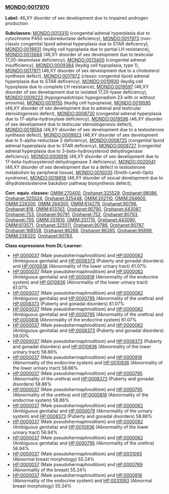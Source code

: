 
### [MONDO:0017970](http://purl.obolibrary.org/obo/MONDO_0017970)
**Label:** 46,XY disorder of sex development due to impaired androgen production

**Subclasses:** [MONDO:0013310](http://purl.obolibrary.org/obo/MONDO_0013310) (congenital adrenal hyperplasia due to cytochrome P450 oxidoreductase deficiency), [MONDO:0017973](http://purl.obolibrary.org/obo/MONDO_0017973) (non-classic congenital lipoid adrenal hyperplasia due to STAR deficency), [MONDO:0019931](http://purl.obolibrary.org/obo/MONDO_0019931) (leydig cell hypoplasia due to partial LH resistance), [MONDO:0013664](http://purl.obolibrary.org/obo/MONDO_0013664) (46,XY disorder of sex development due to testicular 17,20-desmolase deficiency), [MONDO:0013400](http://purl.obolibrary.org/obo/MONDO_0013400) (congenital adrenal insufficiency), [MONDO:0009384](http://purl.obolibrary.org/obo/MONDO_0009384) (leydig cell hypoplasia, type 1), [MONDO:0017971](http://purl.obolibrary.org/obo/MONDO_0017971) (46,XY disorder of sex development due to a cholesterol synthesis defect), [MONDO:0017972](http://purl.obolibrary.org/obo/MONDO_0017972) (classic congenital lipoid adrenal hyperplasia due to STAR deficency), [MONDO:0019930](http://purl.obolibrary.org/obo/MONDO_0019930) (leydig cell hypoplasia due to complete LH resistance), [MONDO:0019597](http://purl.obolibrary.org/obo/MONDO_0019597) (46,XY disorder of sex development due to isolated 17,20-lyase deficiency), [MONDO:0009223](http://purl.obolibrary.org/obo/MONDO_0009223) (hypogonadotropic hypogonadism 23 with or without anosmia), [MONDO:0019155](http://purl.obolibrary.org/obo/MONDO_0019155) (leydig cell hypoplasia), [MONDO:0019595](http://purl.obolibrary.org/obo/MONDO_0019595) (46,XY disorder of sex development due to adrenal and testicular steroidogenesis defect), [MONDO:0008730](http://purl.obolibrary.org/obo/MONDO_0008730) (congenital adrenal hyperplasia due to 17-alpha-hydroxylase deficiency), [MONDO:0019596](http://purl.obolibrary.org/obo/MONDO_0019596) (46,XY disorder of sex development due to testicular steroidogenesis defect), [MONDO:0019594](http://purl.obolibrary.org/obo/MONDO_0019594) (46,XY disorder of sex development due to a testosterone synthesis defect), [MONDO:0009923](http://purl.obolibrary.org/obo/MONDO_0009923) (46,XY disorder of sex development due to 5-alpha-reductase 2 deficiency), [MONDO:0008725](http://purl.obolibrary.org/obo/MONDO_0008725) (congenital lipoid adrenal hyperplasia due to STAR deficency), [MONDO:0008727](http://purl.obolibrary.org/obo/MONDO_0008727) (congenital adrenal hyperplasia due to 3-beta-hydroxysteroid dehydrogenase deficiency), [MONDO:0009916](http://purl.obolibrary.org/obo/MONDO_0009916) (46,XY disorder of sex development due to 17-beta-hydroxysteroid dehydrogenase 3 deficiency), [MONDO:0020041](http://purl.obolibrary.org/obo/MONDO_0020041) (46,XY disorder of sex development due to a defect in testosterone metabolism by peripheral tissue), [MONDO:0010035](http://purl.obolibrary.org/obo/MONDO_0010035) (Smith-Lemli-Opitz syndrome), [MONDO:0018618](http://purl.obolibrary.org/obo/MONDO_0018618) (46,XY disorder of sexual development due to dihydrotestosterone backdoor pathway biosynthesis defect), 

**Corr. equiv. classes:** [OMIM:270400](http://purl.obolibrary.org/obo/OMIM_270400), [Orphanet:325529](http://www.orpha.net/ORDO/Orphanet_325529), [Orphanet:98086](http://www.orpha.net/ORDO/Orphanet_98086), [Orphanet:325524](http://www.orpha.net/ORDO/Orphanet_325524), [Orphanet:325448](http://www.orpha.net/ORDO/Orphanet_325448), [OMIM:202110](http://purl.obolibrary.org/obo/OMIM_202110), [OMIM:264600](http://purl.obolibrary.org/obo/OMIM_264600), [OMIM:228300](http://purl.obolibrary.org/obo/OMIM_228300), [OMIM:264300](http://purl.obolibrary.org/obo/OMIM_264300), [OMIM:614279](http://purl.obolibrary.org/obo/OMIM_614279), [Orphanet:90796](http://www.orpha.net/ORDO/Orphanet_90796), [Orphanet:818](http://www.orpha.net/ORDO/Orphanet_818), [OMIM:613743](http://purl.obolibrary.org/obo/OMIM_613743), [Orphanet:90790](http://www.orpha.net/ORDO/Orphanet_90790), [Orphanet:443087](http://www.orpha.net/ORDO/Orphanet_443087), [Orphanet:753](http://www.orpha.net/ORDO/Orphanet_753), [Orphanet:90791](http://www.orpha.net/ORDO/Orphanet_90791), [Orphanet:752](http://www.orpha.net/ORDO/Orphanet_752), [Orphanet:90793](http://www.orpha.net/ORDO/Orphanet_90793), [Orphanet:755](http://www.orpha.net/ORDO/Orphanet_755), [OMIM:201810](http://purl.obolibrary.org/obo/OMIM_201810), [OMIM:201710](http://purl.obolibrary.org/obo/OMIM_201710), [Orphanet:443090](http://www.orpha.net/ORDO/Orphanet_443090), [OMIM:613571](http://purl.obolibrary.org/obo/OMIM_613571), [Orphanet:325511](http://www.orpha.net/ORDO/Orphanet_325511), [Orphanet:90786](http://www.orpha.net/ORDO/Orphanet_90786), [Orphanet:90787](http://www.orpha.net/ORDO/Orphanet_90787), [Orphanet:168558](http://www.orpha.net/ORDO/Orphanet_168558), [Orphanet:96266](http://www.orpha.net/ORDO/Orphanet_96266), [Orphanet:96265](http://www.orpha.net/ORDO/Orphanet_96265), [Orphanet:95699](http://www.orpha.net/ORDO/Orphanet_95699), [OMIM:238320](http://purl.obolibrary.org/obo/OMIM_238320), [Orphanet:90783](http://www.orpha.net/ORDO/Orphanet_90783), 

**Class expressions from DL-Learner:**

- [HP:0000037](http://purl.obolibrary.org/obo/HP_0000037) (Male pseudohermaphroditism) and [HP:0000062](http://purl.obolibrary.org/obo/HP_0000062) (Ambiguous genitalia) and [HP:0008373](http://purl.obolibrary.org/obo/HP_0008373) (Puberty and gonadal disorders) and [HP:0010936](http://purl.obolibrary.org/obo/HP_0010936) (Abnormality of the lower urinary tract) 61.07%
- [HP:0000037](http://purl.obolibrary.org/obo/HP_0000037) (Male pseudohermaphroditism) and [HP:0000062](http://purl.obolibrary.org/obo/HP_0000062) (Ambiguous genitalia) and [HP:0000818](http://purl.obolibrary.org/obo/HP_0000818) (Abnormality of the endocrine system) and [HP:0010936](http://purl.obolibrary.org/obo/HP_0010936) (Abnormality of the lower urinary tract) 61.07%
- [HP:0000037](http://purl.obolibrary.org/obo/HP_0000037) (Male pseudohermaphroditism) and [HP:0000062](http://purl.obolibrary.org/obo/HP_0000062) (Ambiguous genitalia) and [HP:0000795](http://purl.obolibrary.org/obo/HP_0000795) (Abnormality of the urethra) and [HP:0008373](http://purl.obolibrary.org/obo/HP_0008373) (Puberty and gonadal disorders) 61.07%
- [HP:0000037](http://purl.obolibrary.org/obo/HP_0000037) (Male pseudohermaphroditism) and [HP:0000062](http://purl.obolibrary.org/obo/HP_0000062) (Ambiguous genitalia) and [HP:0000795](http://purl.obolibrary.org/obo/HP_0000795) (Abnormality of the urethra) and [HP:0000818](http://purl.obolibrary.org/obo/HP_0000818) (Abnormality of the endocrine system) 61.07%
- [HP:0000037](http://purl.obolibrary.org/obo/HP_0000037) (Male pseudohermaphroditism) and [HP:0000062](http://purl.obolibrary.org/obo/HP_0000062) (Ambiguous genitalia) and [HP:0008373](http://purl.obolibrary.org/obo/HP_0008373) (Puberty and gonadal disorders) 59.00%
- [HP:0000037](http://purl.obolibrary.org/obo/HP_0000037) (Male pseudohermaphroditism) and [HP:0008373](http://purl.obolibrary.org/obo/HP_0008373) (Puberty and gonadal disorders) and [HP:0010936](http://purl.obolibrary.org/obo/HP_0010936) (Abnormality of the lower urinary tract) 58.86%
- [HP:0000037](http://purl.obolibrary.org/obo/HP_0000037) (Male pseudohermaphroditism) and [HP:0000818](http://purl.obolibrary.org/obo/HP_0000818) (Abnormality of the endocrine system) and [HP:0010936](http://purl.obolibrary.org/obo/HP_0010936) (Abnormality of the lower urinary tract) 58.86%
- [HP:0000037](http://purl.obolibrary.org/obo/HP_0000037) (Male pseudohermaphroditism) and [HP:0000795](http://purl.obolibrary.org/obo/HP_0000795) (Abnormality of the urethra) and [HP:0008373](http://purl.obolibrary.org/obo/HP_0008373) (Puberty and gonadal disorders) 58.86%
- [HP:0000037](http://purl.obolibrary.org/obo/HP_0000037) (Male pseudohermaphroditism) and [HP:0000795](http://purl.obolibrary.org/obo/HP_0000795) (Abnormality of the urethra) and [HP:0000818](http://purl.obolibrary.org/obo/HP_0000818) (Abnormality of the endocrine system) 58.86%
- [HP:0000037](http://purl.obolibrary.org/obo/HP_0000037) (Male pseudohermaphroditism) and [HP:0000062](http://purl.obolibrary.org/obo/HP_0000062) (Ambiguous genitalia) and [HP:0000079](http://purl.obolibrary.org/obo/HP_0000079) (Abnormality of the urinary system) and [HP:0008373](http://purl.obolibrary.org/obo/HP_0008373) (Puberty and gonadal disorders) 58.86%
- [HP:0000037](http://purl.obolibrary.org/obo/HP_0000037) (Male pseudohermaphroditism) and [HP:0000062](http://purl.obolibrary.org/obo/HP_0000062) (Ambiguous genitalia) and [HP:0010936](http://purl.obolibrary.org/obo/HP_0010936) (Abnormality of the lower urinary tract) 56.94%
- [HP:0000037](http://purl.obolibrary.org/obo/HP_0000037) (Male pseudohermaphroditism) and [HP:0000062](http://purl.obolibrary.org/obo/HP_0000062) (Ambiguous genitalia) and [HP:0000795](http://purl.obolibrary.org/obo/HP_0000795) (Abnormality of the urethra) 56.94%
- [HP:0000037](http://purl.obolibrary.org/obo/HP_0000037) (Male pseudohermaphroditism) and [HP:0031093](http://purl.obolibrary.org/obo/HP_0031093) (Abnormal breast morphology) 55.24%
- [HP:0000037](http://purl.obolibrary.org/obo/HP_0000037) (Male pseudohermaphroditism) and [HP:0000769](http://purl.obolibrary.org/obo/HP_0000769) (Abnormality of the breast) 55.24%
- [HP:0000037](http://purl.obolibrary.org/obo/HP_0000037) (Male pseudohermaphroditism) and [HP:0000818](http://purl.obolibrary.org/obo/HP_0000818) (Abnormality of the endocrine system) and [HP:0031093](http://purl.obolibrary.org/obo/HP_0031093) (Abnormal breast morphology) 55.24%


